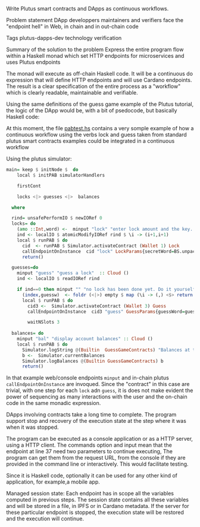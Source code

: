 Write Plutus smart contracts and DApps as continuous workflows.

Problem statement
DApp developpers maintainers and verifiers face the "endpoint hell" in Web, in chain and in out-chain code

Tags
plutus-dapps-dev
technology
verification

Summary of the solution to the problem
Express the entire program flow within a Haskell monad which set HTTP endpoints for microservices and uses Plutus endpoints


The monad will execute as off-chain Haskell code. It will be a continuous do expression that will define HTTP endpoints and will use Cardano endpoints. The result is a clear specification of the entire process as a "workflow" which is clearly readable, maintainable and verifiable.


Using the same definitions of the guess game example of the Plutus tutorial, the logic of the DApp would be, with a bit of psedocode, but basically Haskell code:


At this moment, the file [pabtest.hs](https://github.com/agocorona/DAppFlow/blob/main/pabtest.hs) contains a very somple example of how a continuous workflow using the verbs lock and guess taken from standard plutus smart contracts examples could be integrated in a continuous workflow

Using the plutus simulator:

```haskell
main= keep $ initNode $  do
    local $ initPAB simulatorHandlers

    firstCont

    locks <|> guesses <|>  balances

  where

  rind= unsafePerformIO $ newIORef 0
  locks= do
    (amo ::Int,word) <-  minput "lock" "enter lock amount and the key. Example: 100 myKey"
    ind <- localIO $ atomicModifyIORef rind $ \i -> (i+1,i+1)
    local $ runPAB $ do
      cid  <- runPAB $ Simulator.activateContract (Wallet 1) Lock
      callEndpointOnInstance  cid "lock" LockParams{secretWord=BS.unpack word, amount= Ada.adaValueOf $ fromIntegral amo,lockIndex=ind}
      return()

  guesses=do
    minput "guess" "guess a lock"  :: Cloud ()
    ind <- localIO $ readIORef rind

    if ind==0 then minput "" "no lock has been done yet. Do it yourself!" else do
      (index,guessw)  <- foldr (<|>) empty $ map (\i -> (,) <$> return i <*> minput ("g" <> show i) ("guess "++ show i)) [1..ind]
      local $ runPAB $ do
        cid3 <-  Simulator.activateContract (Wallet 3) Guess
        callEndpointOnInstance  cid3 "guess" GuessParams{guessWord=guessw,guessIndex=index}

        waitNSlots 3
  
  balances= do
    minput "bal" "display account balances" :: Cloud ()
    local $ runPAB $ do
      Simulator.logString @(Builtin  GuessGameContracts) "Balances at the end of the simulation"
      b <-  Simulator.currentBalances
      Simulator.logBalances @(Builtin GuessGameContracts) b
      return()
```

In that example web/console endpoints `minput` and in-chain plutus `callEndpointOnInstance`  are invoqued. Since the "contract" in this case are trivial, with one step for each `lock` adn `guess`, it is does not make evident the power of sequencing as many interactions with the user and the on-chain code in the same monadic expression.

DApps involving contracts take a long time to complete. The program support stop and recovery of the execution state at the step where it was when it was stopped.


The program can be executed as a console application or as a HTTP server, using a HTTP client. The commands option and input mean that the endpoint at line 37 need two parameters to continue executing, The program can get them from the request URL, from the console if they are provided in the command line or interactively. This would facilitate testing.


Since it is Haskell code, optionally it can be used for any other kind of application, for example,a mobile app.


Managed session state: Each endpoint has in scope all the variables computed in previous steps. The session state contains all these variables and will be stored in a file, in IPFS or in Cardano metadata. If the server for these particular endpoint is stopped, the execution state will be restored and the execution will continue.

